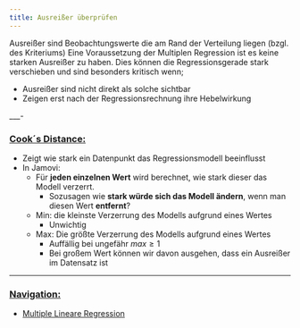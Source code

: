```yaml
---
title: Ausreißer überprüfen
---
```



Ausreißer sind Beobachtungswerte die am Rand der Verteilung liegen (bzgl. des Kriteriums)
Eine Voraussetzung der Multiplen Regression ist es keine starken Ausreißer zu haben. Dies können die Regressionsgerade stark verschieben und sind besonders kritisch wenn;

* Ausreißer sind nicht direkt als solche sichtbar
* Zeigen erst nach der Regressionsrechnung ihre Hebelwirkung

\_\_\_-

### <u>Cook´s Distance:</u>

* Zeigt wie stark ein Datenpunkt das Regressionsmodell beeinflusst
* In Jamovi:
  * Für **jeden einzelnen Wert** wird berechnet, wie stark dieser das Modell verzerrt.
    * Sozusagen wie **stark würde sich das Modell ändern**, wenn man diesen Wert **entfernt**?
  * Min: die kleinste Verzerrung des Modells aufgrund eines Wertes
    * Unwichtig
  * Max: Die größte Verzerrung des Modells aufgrund eines Wertes
    * Auffällig bei ungefähr $max \ge1$
    * Bei großem Wert können wir davon ausgehen, dass ein Ausreißer im Datensatz ist

---

### <u>Navigation:</u>

* [Multiple Lineare Regression](/Multiple-lineare-regression)
